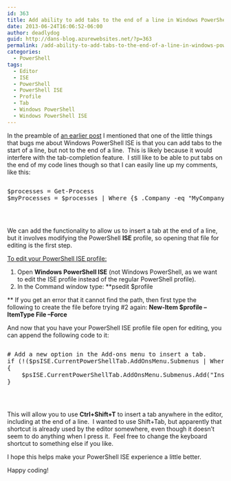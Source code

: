 ```yaml
---
id: 363
title: Add ability to add tabs to the end of a line in Windows PowerShell ISE
date: 2013-06-24T16:06:52-06:00
author: deadlydog
guid: http://dans-blog.azurewebsites.net/?p=363
permalink: /add-ability-to-add-tabs-to-the-end-of-a-line-in-windows-powershell-ise/
categories:
  - PowerShell
tags:
  - Editor
  - ISE
  - PowerShell
  - PowerShell ISE
  - Profile
  - Tab
  - Windows PowerShell
  - Windows PowerShell ISE
---
```

In the preamble of [an earlier post](http://dans-blog.azurewebsites.net/powershell-ise-multiline-comment-and-uncomment-done-right-and-other-ise-gui-must-haves/) I mentioned that one of the little things that bugs me about Windows PowerShell ISE is that you can add tabs to the start of a line, but not to the end of a line.&#160; This is likely because it would interfere with the tab-completion feature.&#160; I still like to be able to put tabs on the end of my code lines though so that I can easily line up my comments, like this:

<div id="scid:C89E2BDB-ADD3-4f7a-9810-1B7EACF446C1:70b1c5eb-b0cd-433c-9684-9505ed3be5d6" class="wlWriterEditableSmartContent" style="float: none; padding-bottom: 0px; padding-top: 0px; padding-left: 0px; margin: 0px; display: inline; padding-right: 0px">
  <pre style=white-space:normal>

  <pre class="brush: powershell; pad-line-numbers: true; title: ; notranslate" title="">
$processes = Get-Process										# Get all of the processes.
$myProcesses = $processes | Where {$_.Company -eq "MyCompany" }	# Get my company's processes.
</pre>
</div>

&#160;

We can add the functionality to allow us to insert a tab at the end of a line, but it involves modifying the PowerShell **ISE** profile, so opening that file for editing is the first step.

<u>To edit your PowerShell ISE profile:</u>

  1. Open **Windows PowerShell ISE** (not Windows PowerShell, as we want to edit the ISE profile instead of the regular PowerShell profile).
  2. In the Command window type: **psedit $profile


** If you get an error that it cannot find the path, then first type the following to create the file before trying #2 again: **New-Item $profile –ItemType File –Force**

And now that you have your PowerShell ISE profile file open for editing, you can append the following code to it:

<div id="scid:C89E2BDB-ADD3-4f7a-9810-1B7EACF446C1:18075d34-2f38-48c7-9c6a-db7fe5cb98b1" class="wlWriterEditableSmartContent" style="float: none; padding-bottom: 0px; padding-top: 0px; padding-left: 0px; margin: 0px; display: inline; padding-right: 0px">
  <pre style=white-space:normal>

  <pre class="brush: powershell; title: ; notranslate" title="">
# Add a new option in the Add-ons menu to insert a tab.
if (!($psISE.CurrentPowerShellTab.AddOnsMenu.Submenus | Where-Object { $_.DisplayName -eq "Insert Tab" }))
{
    $psISE.CurrentPowerShellTab.AddOnsMenu.Submenus.Add("Insert Tab",{$psISE.CurrentFile.Editor.InsertText("`t")},"Ctrl+Shift+T")
}
</pre>
</div>

&#160;

This will allow you to use **Ctrl+Shift+T** to insert a tab anywhere in the editor, including at the end of a line.&#160; I wanted to use Shift+Tab, but apparently that shortcut is already used by the editor somewhere, even though it doesn’t seem to do anything when I press it.&#160; Feel free to change the keyboard shortcut to something else if you like.

I hope this helps make your PowerShell ISE experience a little better.

Happy coding!
